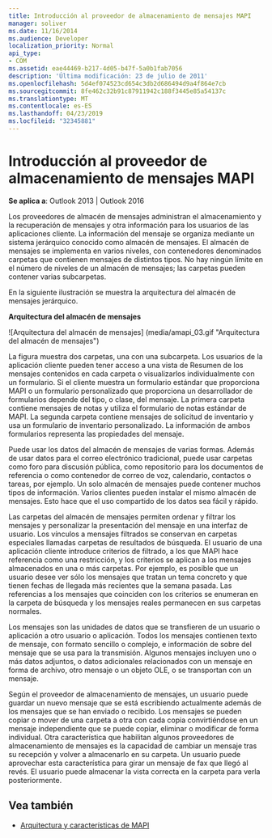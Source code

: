 ```yaml
---
title: Introducción al proveedor de almacenamiento de mensajes MAPI
manager: soliver
ms.date: 11/16/2014
ms.audience: Developer
localization_priority: Normal
api_type:
- COM
ms.assetid: eae44469-b217-4d05-b47f-5a0b1fab7056
description: 'Última modificación: 23 de julio de 2011'
ms.openlocfilehash: 5d4ef074523cd654c3db2d686494d9a4f864e7cb
ms.sourcegitcommit: 8fe462c32b91c87911942c188f3445e85a54137c
ms.translationtype: MT
ms.contentlocale: es-ES
ms.lasthandoff: 04/23/2019
ms.locfileid: "32345881"
---
```

# <a name="mapi-message-store-provider-overview"></a>Introducción al proveedor de almacenamiento de mensajes MAPI
  
**Se aplica a**: Outlook 2013 | Outlook 2016 
  
Los proveedores de almacén de mensajes administran el almacenamiento y la recuperación de mensajes y otra información para los usuarios de las aplicaciones cliente. La información del mensaje se organiza mediante un sistema jerárquico conocido como almacén de mensajes. El almacén de mensajes se implementa en varios niveles, con contenedores denominados carpetas que contienen mensajes de distintos tipos. No hay ningún límite en el número de niveles de un almacén de mensajes; las carpetas pueden contener varias subcarpetas. 
  
En la siguiente ilustración se muestra la arquitectura del almacén de mensajes jerárquico.
  
**Arquitectura del almacén de mensajes**
  
![Arquitectura del almacén de mensajes] (media/amapi_03.gif "Arquitectura del almacén de mensajes")
  
La figura muestra dos carpetas, una con una subcarpeta. Los usuarios de la aplicación cliente pueden tener acceso a una vista de Resumen de los mensajes contenidos en cada carpeta o visualizarlos individualmente con un formulario. Si el cliente muestra un formulario estándar que proporciona MAPI o un formulario personalizado que proporciona un desarrollador de formularios depende del tipo, o clase, del mensaje. La primera carpeta contiene mensajes de notas y utiliza el formulario de notas estándar de MAPI. La segunda carpeta contiene mensajes de solicitud de inventario y usa un formulario de inventario personalizado. La información de ambos formularios representa las propiedades del mensaje.
  
Puede usar los datos del almacén de mensajes de varias formas. Además de usar datos para el correo electrónico tradicional, puede usar carpetas como foro para discusión pública, como repositorio para los documentos de referencia o como contenedor de correo de voz, calendario, contactos o tareas, por ejemplo. Un solo almacén de mensajes puede contener muchos tipos de información. Varios clientes pueden instalar el mismo almacén de mensajes. Esto hace que el uso compartido de los datos sea fácil y rápido. 
  
Las carpetas del almacén de mensajes permiten ordenar y filtrar los mensajes y personalizar la presentación del mensaje en una interfaz de usuario. Los vínculos a mensajes filtrados se conservan en carpetas especiales llamadas carpetas de resultados de búsqueda. El usuario de una aplicación cliente introduce criterios de filtrado, a los que MAPI hace referencia como una restricción, y los criterios se aplican a los mensajes almacenados en una o más carpetas. Por ejemplo, es posible que un usuario desee ver sólo los mensajes que tratan un tema concreto y que tienen fechas de llegada más recientes que la semana pasada. Las referencias a los mensajes que coinciden con los criterios se enumeran en la carpeta de búsqueda y los mensajes reales permanecen en sus carpetas normales.
  
Los mensajes son las unidades de datos que se transfieren de un usuario o aplicación a otro usuario o aplicación. Todos los mensajes contienen texto de mensaje, con formato sencillo o complejo, e información de sobre del mensaje que se usa para la transmisión. Algunos mensajes incluyen uno o más datos adjuntos, o datos adicionales relacionados con un mensaje en forma de archivo, otro mensaje o un objeto OLE, o se transportan con un mensaje. 
  
Según el proveedor de almacenamiento de mensajes, un usuario puede guardar un nuevo mensaje que se está escribiendo actualmente además de los mensajes que se han enviado o recibido. Los mensajes se pueden copiar o mover de una carpeta a otra con cada copia convirtiéndose en un mensaje independiente que se puede copiar, eliminar o modificar de forma individual. Otra característica que habilitan algunos proveedores de almacenamiento de mensajes es la capacidad de cambiar un mensaje tras su recepción y volver a almacenarlo en su carpeta. Un usuario puede aprovechar esta característica para girar un mensaje de fax que llegó al revés. El usuario puede almacenar la vista correcta en la carpeta para verla posteriormente. 
  
## <a name="see-also"></a>Vea también

- [Arquitectura y características de MAPI](mapi-features-and-architecture.md)


